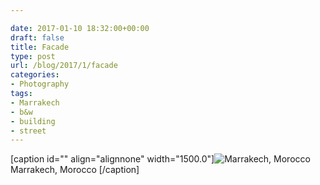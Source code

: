 ```yaml
---

date: 2017-01-10 18:32:00+00:00
draft: false
title: Facade
type: post
url: /blog/2017/1/facade
categories:
- Photography
tags:
- Marrakech
- b&w
- building
- street
---
```


[caption id="" align="alignnone" width="1500.0"]![ Marrakech, Morocco  ](/images/2017-01-10-20171facade/20161229-DSCF4304.jpg)
 Marrakech, Morocco  [/caption]
